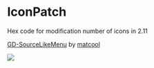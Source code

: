 # IconPatch 
Hex code for modification number of icons in 2.11

[GD-SourceLikeMenu](https://github.com/matcool/GD-SourceLikeMenu?ysclid=lmuv55izmd263750843) by [matcool](https://github.com/matcool)

![]("3.png")
